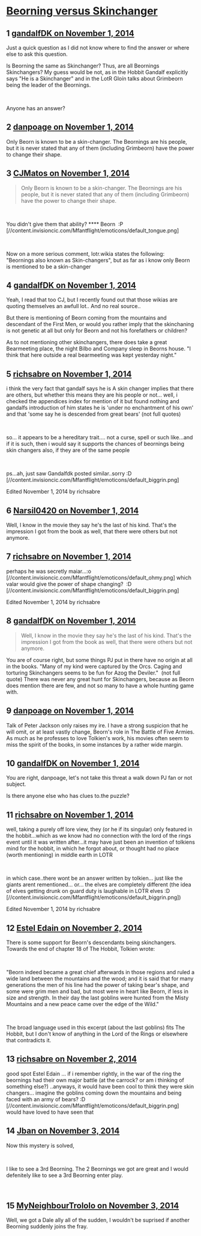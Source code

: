 # [Beorning versus Skinchanger](https://community.fantasyflightgames.com/topic/126132-beorning-versus-skinchanger/)

## 1 [gandalfDK on November 1, 2014](https://community.fantasyflightgames.com/topic/126132-beorning-versus-skinchanger/?do=findComment&comment=1318306)

Just a quick question as I did not know where to find the answer or where else to ask this question.

Is Beorning the same as Skinchanger? Thus, are all Beornings Skinchangers? My guess would be not, as in the Hobbit Gandalf explicitly says "He is a Skinchanger" and in the LotR Gloín talks about Grimbeorn being the leader of the Beornings.

 

Anyone has an answer?

## 2 [danpoage on November 1, 2014](https://community.fantasyflightgames.com/topic/126132-beorning-versus-skinchanger/?do=findComment&comment=1318344)

Only Beorn is known to be a skin-changer. The Beornings are his people, but it is never stated that any of them (including Grimbeorn) have the power to change their shape.

## 3 [CJMatos on November 1, 2014](https://community.fantasyflightgames.com/topic/126132-beorning-versus-skinchanger/?do=findComment&comment=1318349)

> Only Beorn is known to be a skin-changer. The Beornings are his people, but it is never stated that any of them (including Grimbeorn) have the power to change their shape.

 

You didn't give them that ability? **** Beorn  :P [//content.invisioncic.com/Mfantflight/emoticons/default_tongue.png]

 

Now on a more serious comment, lotr.wikia states the following: "Beornings also known as Skin-changers", but as far as i know only Beorn is mentioned to be a skin-changer

## 4 [gandalfDK on November 1, 2014](https://community.fantasyflightgames.com/topic/126132-beorning-versus-skinchanger/?do=findComment&comment=1318353)

Yeah, I read that too CJ, but I recently found out that those wikias are quoting themselves an awfull lot.. And no real source..

But there is mentioning of Beorn coming from the mountains and descendant of the First Men, or would you rather imply that the skinchaning is not genetic at all but only for Beorn and not his forefathers or children?

As to not mentioning other skinchangers, there does take a great Bearmeeting place, the night Bilbo and Company sleep in Beorns house. "I think that here outside a real bearmeeting was kept yesterday night."

## 5 [richsabre on November 1, 2014](https://community.fantasyflightgames.com/topic/126132-beorning-versus-skinchanger/?do=findComment&comment=1318570)

i think the very fact that gandalf says he is A skin changer implies that there are others, but whether this means they are his people or not... well, i checked the appendices index for mention of it but found nothing and gandalfs introduction of him states he is 'under no enchantment of his own' and that 'some say he is descended from great bears' (not full quotes)

 

so... it appears to be a hereditary trait.... not a curse, spell or such like...and if it is such, then i would say it supports the chances of beornings being skin changers also, if they are of the same people

 

ps...ah, just saw Gandalfdk posted similar..sorry :D [//content.invisioncic.com/Mfantflight/emoticons/default_biggrin.png]

Edited November 1, 2014 by richsabre

## 6 [Narsil0420 on November 1, 2014](https://community.fantasyflightgames.com/topic/126132-beorning-versus-skinchanger/?do=findComment&comment=1318633)

Well, I know in the movie they say he's the last of his kind. That's the impression I got from the book as well, that there were others but not anymore.

## 7 [richsabre on November 1, 2014](https://community.fantasyflightgames.com/topic/126132-beorning-versus-skinchanger/?do=findComment&comment=1318638)

perhaps he was secretly maiar...:o [//content.invisioncic.com/Mfantflight/emoticons/default_ohmy.png] which valar would give the power of shape changing?  :D [//content.invisioncic.com/Mfantflight/emoticons/default_biggrin.png]

Edited November 1, 2014 by richsabre

## 8 [gandalfDK on November 1, 2014](https://community.fantasyflightgames.com/topic/126132-beorning-versus-skinchanger/?do=findComment&comment=1318653)

> Well, I know in the movie they say he's the last of his kind. That's the impression I got from the book as well, that there were others but not anymore.

You are of course right, but some things PJ put in there have no origin at all in the books. "Many of my kind were captured by the Orcs. Caging and torturing Skinchangers seems to be fun for Azog the Deviler."  (not full quote) There was never any great hunt for Skinchangers, because as Beorn does mention there are few, and not so many to have a whole hunting game with. 

## 9 [danpoage on November 1, 2014](https://community.fantasyflightgames.com/topic/126132-beorning-versus-skinchanger/?do=findComment&comment=1318769)

Talk of Peter Jackson only raises my ire. I have a strong suspicion that he will omit, or at least vastly change, Beorn's role in The Battle of Five Armies. As much as he professes to love Tolkien's work, his movies often seem to miss the spirit of the books, in some instances by a rather wide margin.

## 10 [gandalfDK on November 1, 2014](https://community.fantasyflightgames.com/topic/126132-beorning-versus-skinchanger/?do=findComment&comment=1318843)

You are right, danpoage, let's not take this threat a walk down PJ fan or not subject.

Is there anyone else who has clues to.the puzzle?

## 11 [richsabre on November 1, 2014](https://community.fantasyflightgames.com/topic/126132-beorning-versus-skinchanger/?do=findComment&comment=1318906)

well, taking a purely off lore view, they (or he if its singular) only featured in the hobbit...which as we know had no connection with the lord of the rings event until it was written after...it may have just been an invention of tolkiens mind for the hobbit, in which he forgot about, or thought had no place (worth mentioning) in middle earth in LOTR

 

in which case..there wont be an answer written by tolkien... just like the giants arent rementioned... or... the elves are completely different (the idea of elves getting drunk on guard duty is laughable in LOTR elves :D [//content.invisioncic.com/Mfantflight/emoticons/default_biggrin.png])

Edited November 1, 2014 by richsabre

## 12 [Estel Edain on November 2, 2014](https://community.fantasyflightgames.com/topic/126132-beorning-versus-skinchanger/?do=findComment&comment=1319168)

There is some support for Beorn's descendants being skinchangers. Towards the end of chapter 18 of The Hobbit, Tolkien wrote:

 

"Beorn indeed became a great chief afterwards in those regions and ruled a wide land between the mountains and the wood; and it is said that for many generations the men of his line had the power of taking bear's shape, and some were grim men and bad, but most were in heart like Beorn, if less in size and strength. In their day the last goblins were hunted from the Misty Mountains and a new peace came over the edge of the Wild."

 

The broad language used in this excerpt (about the last goblins) fits The Hobbit, but I don't know of anything in the Lord of the Rings or elsewhere that contradicts it.

## 13 [richsabre on November 2, 2014](https://community.fantasyflightgames.com/topic/126132-beorning-versus-skinchanger/?do=findComment&comment=1319417)

good spot Estel Edain ... if i remember rightly, in the war of the ring the beornings had their own major battle (at the carrock? or am i thinking of something else?) ..anyways, it would have been cool to think they were skin changers... imagine the goblins coming down the mountains and being faced with an army of bears? :D [//content.invisioncic.com/Mfantflight/emoticons/default_biggrin.png] would have loved to have seen that

## 14 [Jban on November 3, 2014](https://community.fantasyflightgames.com/topic/126132-beorning-versus-skinchanger/?do=findComment&comment=1320316)

Now this mystery is solved,

 

I like to see a 3rd Beorning. The 2 Beornings we got are great and I would defenitely like to see a 3rd Beorning enter play.

 

## 15 [MyNeighbourTrololo on November 3, 2014](https://community.fantasyflightgames.com/topic/126132-beorning-versus-skinchanger/?do=findComment&comment=1320343)

Well, we got a Dale ally all of the sudden, I wouldn't be suprised if another Beorning suddenly joins the fray.

